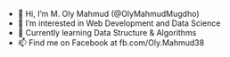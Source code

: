 - 👋 Hi, I’m M. Oly Mahmud (@OlyMahmudMugdho)
- 👀 I’m interested in Web Development and Data Science
- 🌱 Currently learning Data Structure & Algorithms
- 📫 Find me on Facebook at fb.com/Oly.Mahmud38

<!---
OlyMahmudMugdho/OlyMahmudMugdho is a ✨ special ✨ repository because its `README.md` (this file) appears on your GitHub profile.
You can click the Preview link to take a look at your changes.
--->
